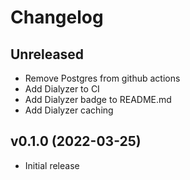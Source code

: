 # Changelog

## Unreleased

- Remove Postgres from github actions
- Add Dialyzer to CI 
- Add Dialyzer badge to README.md
- Add Dialyzer caching


## v0.1.0 (2022-03-25)

- Initial release